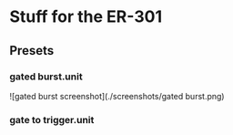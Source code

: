# Stuff for the ER-301
## Presets
### gated burst.unit
![gated burst screenshot](./screenshots/gated burst.png)
### gate to trigger.unit
